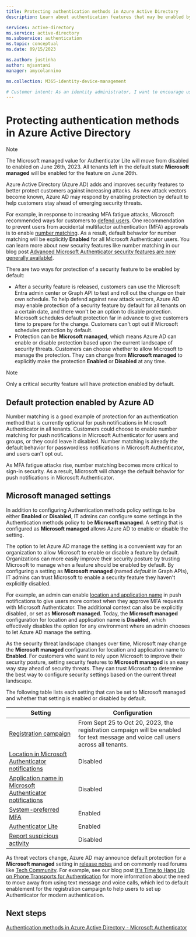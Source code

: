 ```yaml
---
title: Protecting authentication methods in Azure Active Directory
description: Learn about authentication features that may be enabled by default in Azure Active Directory

services: active-directory
ms.service: active-directory
ms.subservice: authentication
ms.topic: conceptual
ms.date: 09/15/2023

ms.author: justinha
author: mjsantani
manager: amycolannino

ms.collection: M365-identity-device-management

# Customer intent: As an identity administrator, I want to encourage users to understand how default protection can improve our security posture.
---
```

# Protecting authentication methods in Azure Active Directory

>[!NOTE]
>The Microsoft managed value for Authenticator Lite will move from disabled to enabled on June 26th, 2023. All tenants left in the default state **Microsoft managed** will be enabled for the feature on June 26th.

Azure Active Directory (Azure AD) adds and improves security features to better protect customers against increasing attacks. As new attack vectors become known, Azure AD may respond by enabling protection by default to help customers stay ahead of emerging security threats. 

For example, in response to increasing MFA fatigue attacks, Microsoft recommended ways for customers to [defend users](https://techcommunity.microsoft.com/t5/microsoft-entra-azure-ad-blog/defend-your-users-from-mfa-fatigue-attacks/ba-p/2365677). One recommendation to prevent users from accidental multifactor authentication (MFA) approvals is to enable [number matching](how-to-mfa-number-match.md). As a result, default behavior for number matching will be explicitly **Enabled** for all Microsoft Authenticator users. You can learn more about new security features like number matching in our blog post [Advanced Microsoft Authenticator security features are now generally available!](https://techcommunity.microsoft.com/t5/microsoft-entra-azure-ad-blog/advanced-microsoft-authenticator-security-features-are-now/ba-p/2365673). 

There are two ways for protection of a security feature to be enabled by default: 

- After a security feature is released, customers can use the Microsoft Entra admin center or Graph API to test and roll out the change on their own schedule. To help defend against new attack vectors, Azure AD may enable protection of a security feature by default for all tenants on a certain date, and there won't be an option to disable protection. Microsoft schedules default protection far in advance to give customers time to prepare for the change. Customers can't opt out if Microsoft schedules protection by default. 
- Protection can be **Microsoft managed**, which means Azure AD can enable or disable protection based upon the current landscape of security threats. Customers can choose whether to allow Microsoft to manage the protection. They can change from **Microsoft managed** to explicitly make the protection **Enabled** or **Disabled** at any time. 

>[!NOTE]
>Only a critical security feature will have protection enabled by default.  

## Default protection enabled by Azure AD

Number matching is a good example of protection for an authentication method that is currently optional for push notifications in Microsoft Authenticator in all tenants. Customers could choose to enable number matching for push notifications in Microsoft Authenticator for users and groups, or they could leave it disabled. Number matching is already the default behavior for passwordless notifications in Microsoft Authenticator, and users can't opt out.

As MFA fatigue attacks rise, number matching becomes more critical to sign-in security. As a result, Microsoft will change the default behavior for push notifications in Microsoft Authenticator. 

## Microsoft managed settings

In addition to configuring Authentication methods policy settings to be either **Enabled** or **Disabled**, IT admins can configure some settings in the Authentication methods policy to be **Microsoft managed**. A setting that is configured as **Microsoft managed** allows Azure AD to enable or disable the setting. 

The option to let Azure AD manage the setting is a convenient way for an organization to allow Microsoft to enable or disable a feature by default. Organizations can more easily improve their security posture by trusting Microsoft to manage when a feature should be enabled by default. By configuring a setting as **Microsoft managed** (named *default* in Graph APIs), IT admins can trust Microsoft to enable a security feature they haven't explicitly disabled. 

For example, an admin can enable [location and application name](how-to-mfa-number-match.md) in push notifications to give users more context when they approve MFA requests with Microsoft Authenticator. The additional context can also be explicitly disabled, or set as **Microsoft managed**. Today, the **Microsoft managed** configuration for location and application name is **Disabled**, which effectively disables the option for any environment where an admin chooses to let Azure AD manage the setting. 

As the security threat landscape changes over time, Microsoft may change the **Microsoft managed** configuration for location and application name to **Enabled**. For customers who want to rely upon Microsoft to improve their security posture, setting security features to **Microsoft managed** is an easy way stay ahead of security threats. They can trust Microsoft to determine the best way to configure security settings based on the current threat landscape.  

The following table lists each setting that can be set to Microsoft managed and whether that setting is enabled or disabled by default. 

| Setting                                                                                         | Configuration |
|-------------------------------------------------------------------------------------------------|---------------|
| [Registration campaign](how-to-mfa-registration-campaign.md)                                    | From Sept 25 to Oct 20, 2023, the registration campaign will be enabled for text message and voice call users across all tenants. |
| [Location in Microsoft Authenticator notifications](how-to-mfa-additional-context.md)           | Disabled      |
| [Application name in Microsoft Authenticator notifications](how-to-mfa-additional-context.md)   | Disabled      |
| [System-preferred MFA](concept-system-preferred-multifactor-authentication.md)                  | Enabled       |
| [Authenticator Lite](how-to-mfa-authenticator-lite.md)                                          | Enabled       |  
| [Report suspicious activity](howto-mfa-mfasettings.md#report-suspicious-activity)                  | Disabled      |

As threat vectors change, Azure AD may announce default protection for a **Microsoft managed** setting in [release notes](../fundamentals/whats-new.md) and on commonly read forums like [Tech Community](https://techcommunity.microsoft.com/). For example, see our blog post [It's Time to Hang Up on Phone Transports for Authentication](https://techcommunity.microsoft.com/t5/microsoft-entra-azure-ad-blog/it-s-time-to-hang-up-on-phone-transports-for-authentication/ba-p/1751752) for more information about the need to move away from using text message and voice calls, which led to default enablement for the registration campaign to help users to set up Authenticator for modern authentication.

## Next steps

[Authentication methods in Azure Active Directory - Microsoft Authenticator](concept-authentication-authenticator-app.md)

